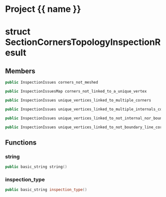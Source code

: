 <script setup>
import {useRoute} from 'vitepress'
const {path} = useRoute()
const tokens = path.split('/')
const words = tokens[2].split('-');
for (let i = 0; i < words.length; i++) {
    words[i] = words[i].charAt(0).toUpperCase() + words[i].slice(1);
    words[i] = words[i].replace('geode', 'Geode')
}
const name = words.join('-');
</script>
# Project {{ name }}

# struct SectionCornersTopologyInspectionResult


## Members

```cpp
public InspectionIssues corners_not_meshed

```

```cpp
public InspectionIssuesMap corners_not_linked_to_a_unique_vertex

```

```cpp
public InspectionIssues unique_vertices_linked_to_multiple_corners

```

```cpp
public InspectionIssues unique_vertices_linked_to_multiple_internals_corner

```

```cpp
public InspectionIssues unique_vertices_linked_to_not_internal_nor_boundary_corner

```

```cpp
public InspectionIssues unique_vertices_linked_to_not_boundary_line_corner

```



## Functions

### string

```cpp
public basic_string string()
```


### inspection_type

```cpp
public basic_string inspection_type()
```





